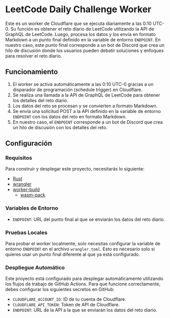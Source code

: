 # LeetCode Daily Challenge Worker

Este es un worker de Cloudflare que se ejecuta diariamente a las 0:10 UTC-0. Su función es obtener el reto diario de LeetCode utilizando la API de GraphQL de LeetCode. Luego, procesa los datos y los envía en formato Markdown a un punto final definido en la variable de entorno `ENDPOINT`. En nuestro caso, este punto final corresponde a un bot de Discord que crea un hilo de discusión donde los usuarios pueden debatir soluciones y enfoques para resolver el reto diario.

## Funcionamiento

1. El worker se activa automáticamente a las 0:10 UTC-0 gracias a un disparador de programación (schedule trigger) en Cloudflare.
2. Se realiza una llamada a la API de GraphQL de LeetCode para obtener los detalles del reto diario.
3. Los datos del reto se procesan y se convierten a formato Markdown.
4. Se envía una solicitud POST a la API definido en la variable de entorno `ENDPOINT` con los datos del reto en formato Markdown.
5. En nuestro caso, el `ENDPOINT` corresponde a un bot de Discord que crea un hilo de discusión con los detalles del reto.

## Configuración

### Requisitos

Para construir y desplegar este proyecto, necesitarás lo siguiente:

- [Rust](https://rust-lang.org)
- [wrangler](https://developers.cloudflare.com/workers/wrangler/install-and-update/)
- [worker-build](https://crates.io/crates/worker-build)
    - [wasm-pack](https://rustwasm.github.io/wasm-pack/)

### Variables de Entorno

- `ENDPOINT`: URL del punto final al que se enviarán los datos del reto diario.

### Pruebas Locales

Para probar el worker localmente, solo necesitas configurar la variable de entorno `ENDPOINT` en el archivo `wrangler.toml`. Esto es necesario solo si quieres usar un punto final diferente al que ya está configurado.

### Despliegue Automático

Este proyecto está configurado para desplegar automáticamente utilizando los flujos de trabajo de GitHub Actions. Para que funcione correctamente, debes configurar los siguientes secretos en GitHub:

- `CLOUDFLARE_ACCOUNT_ID`: ID de tu cuenta de Cloudflare.
- `CLOUDFLARE_API_TOKEN`: Token de API de Cloudflare.
- `ENDPOINT`: URL de la API a la que se enviarán los datos del reto diario.
